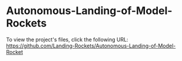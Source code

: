# Autonomous-Landing-of-Model-Rockets

To view the project's files, click the following URL: 
https://github.com/Landing-Rockets/Autonomous-Landing-of-Model-Rocket 
